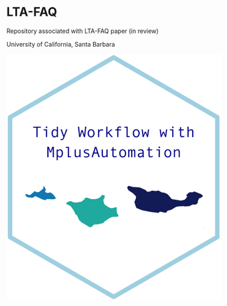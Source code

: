 # LTA-FAQ

Repository associated with LTA-FAQ paper (in review)

University of California, Santa Barbara 

<img src="figures/tidy_workflow_hex.png" width="500">